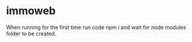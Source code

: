 # immoweb

When running for the first time run code npm i and wait for node modules folder to be created.
